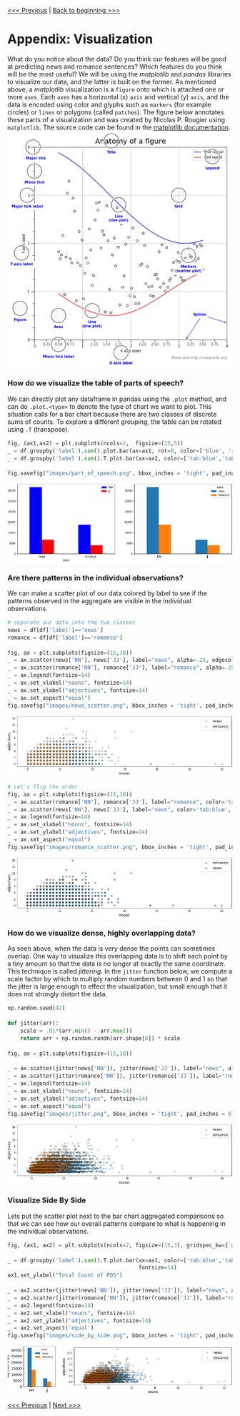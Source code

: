 [<<< Previous](resources.md) | [Back to beginning >>>](../README.md)

# Appendix: Visualization

What do you notice about the data?  Do you think our features will be good at predicting news and romance sentences?  Which features do you think will be the most useful? We will be using the *matplotlib* and *pandas* libraries to visualize our data, and the latter is built on the former. As mentioned above, a *matplotlib* visualization is a `figure` onto which is attached one or more `axes`. Each `axes` has a horizontal (x) `axis` and vertical (y) `axis`, and the data is encoded using color and glyphs such as `markers` (for example circles) or `lines` or polygons (called `patches`). The figure below annotates these parts of a visualization and was created by Nicolas P. Rougier using `matplotlib`. The source code can be found in the [matplotlib documentation](https://matplotlib.org/gallery/showcase/anatomy.html#sphx-glr-gallery-showcase-anatomy-py).
![Diagram of the components of the matplotlib generated visualization.](../images/mpl_anatomy.png)

### How do we visualize the table of parts of speech?

We can directly plot any dataframe in pandas using the `.plot` method, and can do `.plot.<type>` to denote the type of chart we want to plot. This situation calls for a bar chart because there are two classes of discrete sums of counts. To explore a different grouping, the table can be rotated using `.T` (transpose). 


```python
fig, (ax1,ax2) = plt.subplots(ncols=2,  figsize=(15,5))
_ = df.groupby('label').sum().plot.bar(ax=ax1, rot=0, color=['blue', 'red'])
_ = df.groupby('label').sum().T.plot.bar(ax=ax2, color=['tab:blue','tab:orange'], rot=0)

fig.savefig("images/part_of_speech.png", bbox_inches = 'tight', pad_inches = 0)
```


![Two bar charts showing the different counts of parts of speech for news and romance data. News sentences have more nouns and more adjectives, and a much larger percentage of nouns then adjectives. The first bar chart groups the data by sentence type, the second chart by type of part of speech.](../images/part_of_speech.png)


### Are there patterns in the individual observations?

We can make a scatter plot of our data colored by label to see if the patterns observed in the aggregate are visible in the individual observations.


```python
# separate our data into the two classes
news = df[df['label']=='news']
romance = df[df['label']=='romance']

fig, ax = plt.subplots(figsize=(15,10))
_ = ax.scatter(news['NN'], news['JJ'], label="news", alpha=.25, edgecolor='k')
_ = ax.scatter(romance['NN'], romance['JJ'], label="romance", alpha=.25, edgecolor='k')
_ = ax.legend(fontsize=14)
_ = ax.set_xlabel("nouns", fontsize=14)
_ = ax.set_ylabel("adjectives", fontsize=14)
_ = ax.set_aspect("equal")
fig.savefig("images/news_scatter.png", bbox_inches = 'tight', pad_inches = 0)
```


![Scatter plot of number of nouns in a sentence versus number of adjectives in a sentence, colored by sentence type. Romance and news have abouth the same number of adjectives, but romance has fewer nouns.](../images/news_scatter.png)



```python
# Let's flip the order
fig, ax = plt.subplots(figsize=(15,10))
_ = ax.scatter(romance['NN'], romance['JJ'], label="romance", color='tab:orange', alpha=.5, edgecolor='k')
_ = ax.scatter(news['NN'], news['JJ'], label="news", color='tab:blue', alpha=.5, edgecolor='k')
_ = ax.legend(fontsize=14)
_ = ax.set_xlabel("nouns", fontsize=14)
_ = ax.set_ylabel("adjectives", fontsize=14)
_ = ax.set_aspect("equal")
fig.savefig("images/romance_scatter.png", bbox_inches = 'tight', pad_inches = 0)
```


![Same scatter plot as above, but with the order of plotting the data flipped. This graph shows that news sentences highly overlap romance sentences in noun and adjective counts.](../images/romance_scatter.png)


### How do we visualize dense, highly overlapping data? 

As seen above, when the data is very dense the points can sometimes overlap. One way to visualize this overlapping data is to shift each point by a tiny amount so that the data is no longer at exactly the same coordinate. This technique is called *jittering*. In the `jitter` function below, we compute a scale factor by which to multiply random numbers between 0 and 1 so that the jitter is large enough to effect the visualization, but small enough that it does not strongly distort the data. 


```python
np.random.seed(42)

def jitter(arr):
    scale = .01*(arr.min() - arr.max())
    return arr + np.random.randn(arr.shape[0]) * scale

fig, ax = plt.subplots(figsize=(15,10))

_ = ax.scatter(jitter(news['NN']), jitter(news['JJ']), label="news", alpha=.25, edgecolor='k')
_ = ax.scatter(jitter(romance['NN']), jitter(romance['JJ']), label="romance", alpha=.25, edgecolor='k')
_ = ax.legend(fontsize=14)
_ = ax.set_xlabel("nouns", fontsize=14)
_ = ax.set_ylabel("adjectives", fontsize=14)
_ = ax.set_aspect("equal")
fig.savefig("images/jitter.png", bbox_inches = 'tight', pad_inches = 0)

```

![Same scatter plot as above, but with jitter added to points so that the pattern is now smeared to show that the data tends to overlap.](../images/jitter.png)


### Visualize Side By Side
Lets put the scatter plot next to the bar chart aggregated comparisons so that we can see how our overall patterns compare to what is happening in the individual observations. 

```python
fig, (ax1, ax2) = plt.subplots(ncols=2, figsize=(15,3), gridspec_kw={'width_ratios':[1,5]})

_ = df.groupby('label').sum().T.plot.bar(ax=ax1, color=['tab:blue','tab:orange'], rot=0, 
                                         fontsize=14)
ax1.set_ylabel("Total Count of POS")

_ = ax2.scatter(jitter(news['NN']), jitter(news['JJ']), label="news", alpha=.25, edgecolor='k')
_ = ax2.scatter(jitter(romance['NN']), jitter(romance['JJ']), label="romance", alpha=.25, edgecolor='k')
_ = ax2.legend(fontsize=14)
_ = ax2.set_xlabel("nouns", fontsize=14)
_ = ax2.set_ylabel("adjectives", fontsize=14)
_ = ax2.set_aspect('equal')
fig.savefig("images/side_by_side.png", bbox_inches = 'tight', pad_inches = 0)
```


![Composite image of bar chart comparing the total count of nouns and adjectives in each group (romance and news) next to the jittered scatterplot of individual observations. In the bar chart, the highest value is nouns in news, and this is reflected in the scatter where there are many news dots to the right of the romance dots.](../images/side_by_side.png)

[<<< Previous](features.md) | [Next >>>](supervised.md)


